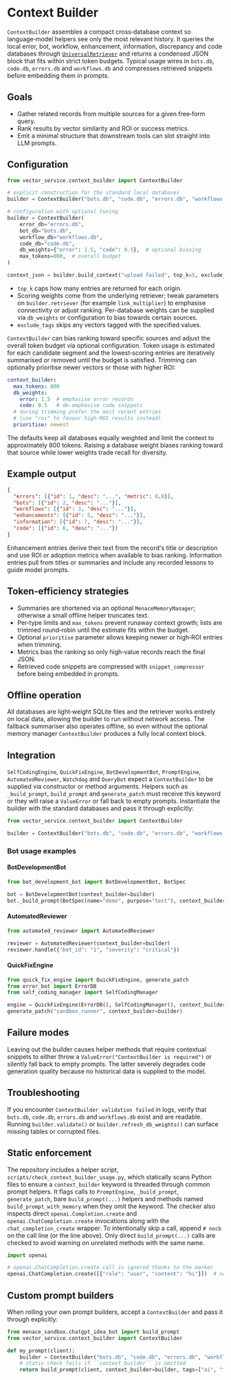 # Context Builder

`ContextBuilder` assembles a compact cross‑database context so language‑model
helpers see only the most relevant history.  It queries the local error, bot,
workflow, enhancement, information, discrepancy and code databases through
[`UniversalRetriever`](universal_retriever.md) and returns a condensed JSON
block that fits within strict token budgets.  Typical usage wires in
`bots.db`, `code.db`, `errors.db` and `workflows.db` and compresses retrieved
snippets before embedding them in prompts.

## Goals

- Gather related records from multiple sources for a given free‑form query.
- Rank results by vector similarity and ROI or success metrics.
- Emit a minimal structure that downstream tools can slot straight into LLM
  prompts.

## Configuration

```python
from vector_service.context_builder import ContextBuilder

# explicit construction for the standard local databases
builder = ContextBuilder("bots.db", "code.db", "errors.db", "workflows.db")

# configuration with optional tuning
builder = ContextBuilder(
    error_db="errors.db",
    bot_db="bots.db",
    workflow_db="workflows.db",
    code_db="code.db",
    db_weights={"error": 1.5, "code": 0.5},  # optional biasing
    max_tokens=800,  # overall budget
)

context_json = builder.build_context("upload failed", top_k=5, exclude_tags=["failure"])
```

- `top_k` caps how many entries are returned for each origin.
- Scoring weights come from the underlying retriever; tweak parameters on
  `builder.retriever` (for example `link_multiplier`) to emphasise connectivity
  or adjust ranking.  Per-database weights can be supplied via ``db_weights`` or
  configuration to bias towards certain sources.
- `exclude_tags` skips any vectors tagged with the specified values.

`ContextBuilder` can bias ranking toward specific sources and adjust the
overall token budget via optional configuration.  Token usage is estimated for
each candidate segment and the lowest‑scoring entries are iteratively
summarised or removed until the budget is satisfied.  Trimming can optionally
prioritise newer vectors or those with higher ROI:

```yaml
context_builder:
  max_tokens: 800
  db_weights:
    error: 1.5  # emphasise error records
    code: 0.5   # de‑emphasise code snippets
  # during trimming prefer the most recent entries
  # (use "roi" to favour high‑ROI results instead)
  prioritise: newest
```

The defaults keep all databases equally weighted and limit the context to
approximately 800 tokens. Raising a database weight biases ranking toward that
source while lower weights trade recall for diversity.

## Example output

```json
{
  "errors": [{"id": 1, "desc": "...", "metric": 0.8}],
  "bots": [{"id": 2, "desc": "..."}],
  "workflows": [{"id": 3, "desc": "..."}],
  "enhancements": [{"id": 5, "desc": "..."}],
  "information": [{"id": 7, "desc": "..."}],
  "code": [{"id": 6, "desc": "..."}]
}
```

Enhancement entries derive their text from the record's title or description and
use ROI or adoption metrics when available to bias ranking. Information entries
pull from titles or summaries and include any recorded lessons to guide model
prompts.

## Token‑efficiency strategies

- Summaries are shortened via an optional `MenaceMemoryManager`; otherwise a
  small offline helper truncates text.
- Per‑type limits and `max_tokens` prevent runaway context growth; lists are
  trimmed round‑robin until the estimate fits within the budget.
- Optional `prioritise` parameter allows keeping newer or high‑ROI entries
  when trimming.
- Metrics bias the ranking so only high‑value records reach the final JSON.
- Retrieved code snippets are compressed with `snippet_compressor` before
  being embedded in prompts.

## Offline operation

All databases are light‑weight SQLite files and the retriever works entirely on
local data, allowing the builder to run without network access.  The fallback
summariser also operates offline, so even without the optional memory manager
`ContextBuilder` produces a fully local context block.

## Integration

`SelfCodingEngine`, `QuickFixEngine`, `BotDevelopmentBot`, `PromptEngine`,
`AutomatedReviewer`, `Watchdog` and `QueryBot` expect a `ContextBuilder` to be
supplied via constructor or method arguments. Helpers such as `_build_prompt`,
`build_prompt` and `generate_patch` must receive this keyword or they will raise
a `ValueError` or fall back to empty prompts. Instantiate the builder with the
standard databases and pass it through explicitly:

```python
from vector_service.context_builder import ContextBuilder

builder = ContextBuilder("bots.db", "code.db", "errors.db", "workflows.db")
```

### Bot usage examples

#### BotDevelopmentBot

```python
from bot_development_bot import BotDevelopmentBot, BotSpec

bot = BotDevelopmentBot(context_builder=builder)
bot._build_prompt(BotSpec(name="demo", purpose="test"), context_builder=builder)
```

#### AutomatedReviewer

```python
from automated_reviewer import AutomatedReviewer

reviewer = AutomatedReviewer(context_builder=builder)
reviewer.handle({"bot_id": "1", "severity": "critical"})
```

#### QuickFixEngine

```python
from quick_fix_engine import QuickFixEngine, generate_patch
from error_bot import ErrorDB
from self_coding_manager import SelfCodingManager

engine = QuickFixEngine(ErrorDB(), SelfCodingManager(), context_builder=builder)
generate_patch("sandbox_runner", context_builder=builder)
```

## Failure modes

Leaving out the builder causes helper methods that require contextual snippets
to either throw a `ValueError("ContextBuilder is required")` or silently fall
back to empty prompts. The latter severely degrades code generation quality
because no historical data is supplied to the model.

## Troubleshooting

If you encounter `ContextBuilder validation failed` in logs, verify that
`bots.db`, `code.db`, `errors.db` and `workflows.db` exist and are readable.
Running `builder.validate()` or `builder.refresh_db_weights()` can surface
missing tables or corrupted files.

## Static enforcement

The repository includes a helper script,
`scripts/check_context_builder_usage.py`, which statically scans Python files
to ensure a ``context_builder`` keyword is threaded through common prompt
helpers.  It flags calls to ``PromptEngine``, ``_build_prompt``,
``generate_patch``, bare ``build_prompt(...)`` helpers and methods named
``build_prompt_with_memory`` when they omit the keyword.  The checker also
inspects direct ``openai.Completion.create`` and ``openai.ChatCompletion.create``
invocations along with the ``chat_completion_create`` wrapper.  To intentionally
skip a call, append ``# nocb`` on the call line (or the line above).  Only direct
``build_prompt(...)`` calls are checked to avoid warning on unrelated methods
with the same name.

```python
import openai

# openai.ChatCompletion.create call is ignored thanks to the marker
openai.ChatCompletion.create([{"role": "user", "content": "hi"}])  # nocb
```

## Custom prompt builders

When rolling your own prompt builders, accept a ``ContextBuilder`` and pass it
through explicitly:

```python
from menace_sandbox.chatgpt_idea_bot import build_prompt
from vector_service.context_builder import ContextBuilder

def my_prompt(client):
    builder = ContextBuilder("bots.db", "code.db", "errors.db", "workflows.db")
    # static check fails if ``context_builder`` is omitted
    return build_prompt(client, context_builder=builder, tags=["ai", "fintech"])
```

